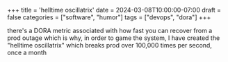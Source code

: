 +++
title = 'helltime oscillatrix'
date = 2024-03-08T10:00:00-07:00
draft = false
categories = ["software", "humor"]
tags = ["devops", "dora"]
+++

there's a DORA metric associated with how fast you can recover from a prod outage which is why, in order to game the system, I have created the "helltime oscillatrix" which breaks prod over 100,000 times per second, once a month